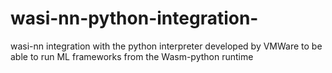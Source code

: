 # wasi-nn-python-integration-
wasi-nn integration with the python interpreter developed by VMWare to be able to run ML frameworks from the Wasm-python runtime 

